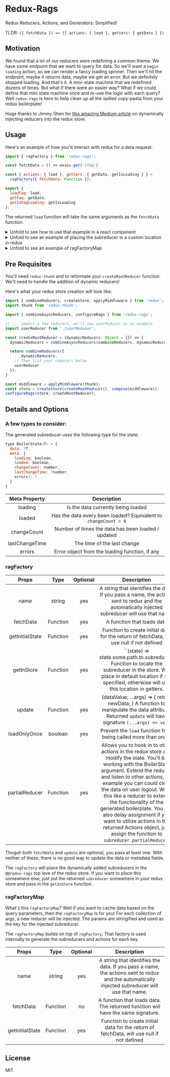 # Redux-Rags
Redux Reducers, Actions, and Generators: Simplified!

TLDR: `({ fetchData }) => ({ actions: { load }, getters: { getData } })`

## Motivation
We found that a lot of our reducers were redefining a common theme. We have some endpoint
that we want to query for data. So we'll want a `begin loading` action, so we can render
a fancy loading spinner. Then we'll hit the endpoint, maybe it returns data, maybe we get
an error. But we definitely stopped loading. And that's it. A mini-state machine that we
redefined dozens of times. But what if there were an easier way? What if we could define
that mini state machine once and re-use the logic with each query? Well `redux-rags` is
here to help clean up all the spilled copy-pasta from your redux boilerplate!

Huge thanks to Jimmy Shen for [this amazing Medium article](https://medium.com/@jimmy_shen/inject-reducer-arbitrarily-rather-than-top-level-for-redux-store-to-replace-reducer-fdc1060a6a7)
on dynamically injecting reducers into the redux store.

## Usage
Here's an example of how you'd interact with redux for a data request:
```js
import { ragFactory } from 'redux-rags';

const fetchData = () => axios.get('/faq')

const { actions: { load }, getters: { getData, getIsLoading } } =
  ragFactory({ fetchData: Function });

export {
  loadFaq: load,
  getFaq: getData,
  getIsFaqLoading: getIsLoading
};
```
The returned `load` function will take the same arguments as the `fetchData` function.

<details><summary>Unfold to see how to use that example in a react component </summary>

```js
import React from 'react';
import { connect } from 'react-redux';
import { loadFaq, getFaq, getIsFaqLoading } from './faqData';
import Loading from './Loading';
import FaqItem from './FaqItem';

class Faq extends React.Component {
  componentDidMount() {
    this.props.loadFaq();
  }

  render() {
    const { isLoading, faqData } = this.props;
    if (isLoading) {
      return <Loading />;
    }

    return (
      <React.Fragment>
        {faqData.map((data, index) => <FaqItem key={index} data={data} />}
      </React.Fragment>
    )
  }
}

const mapStateFromProps = state => ({
  faqData: getFaq(state),
  isLoading: getIsFaqLoading(state)
});

export default connect(mapStateFromProps, { loadFaq })(Faq);
```
</details>

<details><summary>Unfold to see an example of placing the subreducer in a custom location in redux</summary>

Connect subreducer to your desired location in the redux store, and tell the generator
where you put it. Getters are also factories for you. If you don't care where the
subreducer lives, don't pass in a `getInStore` method and the generator will place it for you.
In this case taking `subreducer` and adding it to the `combineSubreducers` function in the `currentUser` subreducer. (But you can place
it wherever you want, just update the `getInStore` function passed to `ragFactory`.
```js
import { generator };
const { actions, subreducer, get, getData, getMeta } = generator({
  name: 'MY_DATA',
  fetchData: (param) => methodService.run('fetchSomething', param),
  getInStore: (store) => store && store.currentUser && store.currentUser.my_data
});
```

</details>

<details><summary>Unfold to see an example of ragFactoryMap</summary>

Not much to say, it's pretty much how you would use `ragFactory`, except treating the input arguments
as a key for a different mini state machine.

```js
 const { action: { load }, getters: { getData, getMeta } } =
   ragFactoryMap({ fetchData: Function })

 // Somewhere else, maybe in a component

 ...
 componentDidMount() {
   const { loaded, taskId, userId } = this.props;
   !loaded && load(userId, taskId);
 }
 ...
 mapStateToProps(state, props) {
   const { userId, taskId } = props;
   return {
     loaded: getMeta(userId, taskId).loaded,
     taskData: getData(userId, taskId)
   }
 }
```
</details>

## Pre Requisites
You'll need `redux-thunk` and to reformate your `createRootReducer` function. We'll need to handle the addition of dynamic reducers!

Here's what your redux store creation will look like:
```js
import { combineReducers, createStore, applyMiddleware } from 'redux';
import thunk from 'redux-thunk';

import { combineAsyncReducers, configureRags } from 'redux-rags';

// ... import a few reducers, we'll use userReducer as an example
import userReducer from './userReducer';

const createRootReducer = (dynamicReducers: Object = {}) => {
  dynamicReducers = combineAsyncReducers(combineReducers, dynamicReducers);

  return combineReducers({
    ...dynamicReducers,
    // Then list your reducers below
    userReducer
  });
}

const middleware = applyMiddleware(thunk);
const store = createStore(createRootReducer(), compose(middleware));
configureRags(store, createRootReducer);
```

## Details and Options

### A few types to consider:
The generated subreducer uses the following type for the state:
```js
type BoilerState<T> = {
  data: ?T,
  meta: {
    loading: boolean,
    loaded: boolean,
    changeCount: number,
    lastChangeTime: ?number,
    errors?: *
  }
}
```
|  Meta Property | Description |
|:----:|:---:|
| loading | Is the data currently being loaded |
| loaded | Has the data every been loaded? Equivalent to `changeCount > 0` |
| changeCount | Number of times the data has been loaded / updated |
| lastChangeTime | The time of the last change |
| errors | Error object from the loading function, if any |


### ragFactory
|  Props  |  Type  |  Optional  |  Description  |
|:-------:|:------:|:----------:|:-------------:|
| name | string | yes | A string that identifies the data. If you pass a name, the actions sent to redux and the automatically injected subreducer will use that name. |
| fetchData | Function | yes | A function that loads data |
| getInitialState | Function | yes | Function to create initial data for the return of fetchData, will use null if not defined |
| getInStore | Function | yes | ``(state) => state.some.path.to.subreducer` Function to locate the subreducer in the store. Will place in default location if not specified, otherwise will use this location in getters. |
| update | Function | yes | (dataValue, ...args) => { return newData; } A function to manipulate the data attribute. Returned `update` will have signature `(...args) => void` |
| loadOnlyOnce | boolean | yes | Prevent the `load` function from being called more than once. |
| partialReducer | Function | yes | Allows you to hook in to other actions in the redux store and modify the state. You'll be working with the BoilerState argument. Extend the reducer and listen to other actions, for example you can could clear the data on user logout. Write this like a reducer to extend the functionality of the generated boilerplate. You can also delay assignment if you want to utilize actions in the returned Actions object, just assign the function to `subreducer.partialReducer`.|

Thoguh both `fetchData` and `update` are optional, you pass at least one. With neither of these, there is no good way to
update the data or metadata fields.

The `ragFactory` will place the dynamically added subreducers in the `@@redux-rags` top leve of the redux store.
If you want to place this somewhere else, just put the returned `subreducer` somewhere in your redux store and
pass in the `getInStore` function.

### ragFactoryMap
What's this `ragFactoryMap`? Well if you want to cache data based on the query parameters, then the `ragFactoryMap` is for you!
For each collection of args, a new reducer will be injected. The params are stringified and used as the key for the injected subreducer.

The `ragFactoryMap` builds on top of `ragFactory`. That factory is used internally to generate the subreducers and actions for each key.

| Props | Type | Optional | Description |
|:-----:|:----:|:--------:|:-----------:|
| name | string | yes | A string that identifies the data. If you pass a name, the actions sent to redux and the automatically injected subreducer will use that name. |
| fetchData | Function | no | A function that loads data. The returned function will have the same signature. |
| getInitialState | Function | yes | Function to create initial data for the return of fetchData, will use null if not defined |

## License
MIT
